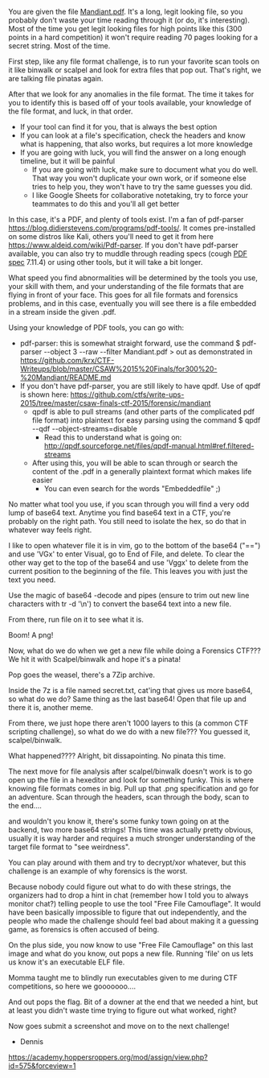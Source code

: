 You are given the file [Mandiant.pdf](https://github.com/hoppersroppers/ctfWriteups/blob/main/CSAW15/FOR300-Mandiant/Mandiant_c920fc463eaf996489749457abc9b2eb.pdf). It's a long, legit looking file, so you probably don't waste your time reading through it (or do, it's interesting). Most of the time you get legit looking files for high points like this (300 points in a hard competition) it won't require reading 70 pages looking for a secret string. Most of the time.

First step, like any file format challenge, is to run your favorite scan tools on it like binwalk or scalpel and look for extra files that pop out. That's right, we are talking file pinatas again. 

After that we look for any anomalies in the file format. The time it takes for you to identify this is based off of your tools available, your knowledge of the file format, and luck, in that order. 

* If your tool can find it for you, that is always the best option
* If you can look at a file's specification, check the headers and know what is happening, that also works, but requires a lot more knowledge
* If you are going with luck, you will find the answer on a long enough timeline, but it will be painful
   * If you are going with luck, make sure to document what you do well. That way you won't duplicate your own work, or if someone else tries to help you, they won't have to try the same guesses you did.
   * I like Google Sheets for collaborative notetaking, try to force your teammates to do this and you'll all get better

In this case, it's a PDF, and plenty of tools exist. I'm a fan of pdf-parser <https://blog.didierstevens.com/programs/pdf-tools/>. It comes pre-installed on some distros like Kali, others you'll need to get it from here <https://www.aldeid.com/wiki/Pdf-parser>. If you don't have pdf-parser available, you can also try to muddle through reading specs (cough [PDF spec](https://www.adobe.com/content/dam/acom/en/devnet/acrobat/pdfs/PDF32000_2008.pdf) 7.11.4) or using other tools, but it will take a bit longer. 

What speed you find abnormalities will be determined by the tools you use, your skill with them, and your understanding of the file formats that are flying in front of your face. This goes for all file formats and forensics problems, and in this case, eventually you will see there is a file embedded in a stream inside the given .pdf. 

Using your knowledge of PDF tools, you can go with:

* pdf-parser: this is somewhat straight forward, use the command $ pdf-parser --object 3 --raw --filter Mandiant.pdf > out as demonstrated in <https://github.com/krx/CTF-Writeups/blob/master/CSAW%2015%20Finals/for300%20-%20Mandiant/README.md>
* If you don't have pdf-parser, you are still likely to have qpdf. Use of qpdf is shown here: <https://github.com/ctfs/write-ups-2015/tree/master/csaw-finals-ctf-2015/forensic/mandiant>
   * qpdf is able to pull streams (and other parts of the complicated pdf file format) into plaintext for easy parsing using the command $ qpdf --qdf --object-streams=disable
      * Read this to understand what is going on: <http://qpdf.sourceforge.net/files/qpdf-manual.html#ref.filtered-streams>
   * After using this, you will be able to scan through or search the content of the .pdf in a generally plaintext format which makes life easier
      * You can even search for the words "Embeddedfile" ;)
      
No matter what tool you use, if you scan through you will find a very odd lump of base64 text. Anytime you find base64 text in a CTF, you're probably on the right path. You still need to isolate the hex, so do that in whatever way feels right.

I like to open whatever file it is in vim, go to the bottom of the base64 ("==") and use 'VGx' to enter Visual, go to End of File, and delete. To clear the other way get to the top of the base64 and use 'Vggx' to delete from the current position to the beginning of the file. This leaves you with just the text you need.

Use the magic of base64 -decode and pipes (ensure to trim out new line characters with tr -d '\n') to convert the base64 text into a new file. 

From there, run file on it to see what it is. 

Boom! A png! 

Now, what do we do when we get a new file while doing a Forensics CTF??? We hit it with Scalpel/binwalk and hope it's a pinata!

Pop goes the weasel, there's a 7Zip archive. 

Inside the 7z is a file named secret.txt, cat'ing that gives us more base64, so what do we do? Same thing as the last base64! Open that file up and there it is, another meme. 

From there, we just hope there aren't 1000 layers to this (a common CTF scripting challenge), so what do we do with a new file??? You guessed it, scalpel/binwalk.

What happened???? Alright, bit dissapointing. No pinata this time.

The next move for file analysis after scalpel/binwalk doesn't work is to go open up the file in a hexeditor and look for something funky. This is where knowing file formats comes in big. Pull up that .png specification and go for an adventure. Scan through the headers, scan through the body, scan to the end.... 

and wouldn't you know it, there's some funky town going on at the backend, two more base64 strings! This time was actually pretty obvious, usually it is way harder and requires a much stronger understanding of the target file format to "see weirdness".

You can play around with them and try to decrypt/xor whatever, but this challenge is an example of why forensics is the worst. 

Because nobody could figure out what to do with these strings, the organizers had to drop a hint in chat (remember how I told you to always monitor chat?) telling people to use the tool "Free File Camouflage". It would have been basically impossible to figure that out independently, and the people who made the challenge should feel bad about making it a guessing game, as forensics is often accused of being.

On the plus side, you now know to use "Free File Camouflage" on this last image and what do you know, out pops a new file. Running 'file' on us lets us know it's an executable ELF file.

Momma taught me to blindly run executables given to me during CTF competitions, so here we gooooooo.... 

And out pops the flag. Bit of a downer at the end that we needed a hint, but at least you didn't waste time trying to figure out what worked, right?

Now goes submit a screenshot and move on to the next challenge!

- Dennis

<https://academy.hoppersroppers.org/mod/assign/view.php?id=575&forceview=1>








  





